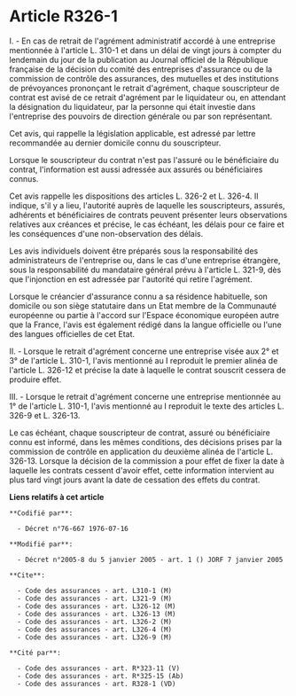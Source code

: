 # Article R326-1

I. - En cas de retrait de l'agrément administratif accordé à une entreprise mentionnée à l'article L. 310-1 et dans un délai
de vingt jours à compter du lendemain du jour de la publication au Journal officiel de la République française de la décision
du comité des entreprises d'assurance ou de la commission de contrôle des assurances, des mutuelles et des institutions de
prévoyances prononçant le retrait d'agrément, chaque souscripteur de contrat est avisé de ce retrait d'agrément par le
liquidateur ou, en attendant la désignation du liquidateur, par la personne qui était investie dans l'entreprise des pouvoirs
de direction générale ou par son représentant.

Cet avis, qui rappelle la législation applicable, est adressé par lettre recommandée au dernier domicile connu du
souscripteur.

Lorsque le souscripteur du contrat n'est pas l'assuré ou le bénéficiaire du contrat, l'information est aussi adressée aux
assurés ou bénéficiaires connus.

Cet avis rappelle les dispositions des articles L. 326-2 et L. 326-4. Il indique, s'il y a lieu, l'autorité auprès de
laquelle les souscripteurs, assurés, adhérents et bénéficiaires de contrats peuvent présenter leurs observations relatives
aux créances et précise, le cas échéant, les délais pour ce faire et les conséquences d'une non-observation des délais.

Les avis individuels doivent être préparés sous la responsabilité des administrateurs de l'entreprise ou, dans le cas d'une
entreprise étrangère, sous la responsabilité du mandataire général prévu à l'article L. 321-9, dès que l'injonction en est
adressée par l'autorité qui retire l'agrément.

Lorsque le créancier d'assurance connu a sa résidence habituelle, son domicile ou son siège statutaire dans un Etat membre de
la Communauté européenne ou partie à l'accord sur l'Espace économique européen autre que la France, l'avis est également
rédigé dans la langue officielle ou l'une des langues officielles de cet Etat.

II. - Lorsque le retrait d'agrément concerne une entreprise visée aux 2° et 3° de l'article L. 310-1, l'avis mentionné au I
reproduit le premier alinéa de l'article L. 326-12 et précise la date à laquelle le contrat souscrit cessera de produire
effet.

III. - Lorsque le retrait d'agrément concerne une entreprise mentionnée au 1° de l'article L. 310-1, l'avis mentionné au I
reproduit le texte des articles L. 326-9 et L. 326-13.

Le cas échéant, chaque souscripteur de contrat, assuré ou bénéficiaire connu est informé, dans les mêmes conditions, des
décisions prises par la commission de contrôle en application du deuxième alinéa de l'article L. 326-13. Lorsque la décision
de la commission a pour effet de fixer la date à laquelle les contrats cessent d'avoir effet, cette information intervient au
plus tard vingt jours avant la date de cessation des effets du contrat.

**Liens relatifs à cet article**

	**Codifié par**:

	  - Décret n°76-667 1976-07-16

	**Modifié par**:

	  - Décret n°2005-8 du 5 janvier 2005 - art. 1 () JORF 7 janvier 2005

	**Cite**:

	  - Code des assurances - art. L310-1 (M)
	  - Code des assurances - art. L321-9 (M)
	  - Code des assurances - art. L326-12 (M)
	  - Code des assurances - art. L326-13 (M)
	  - Code des assurances - art. L326-2 (M)
	  - Code des assurances - art. L326-4 (M)
	  - Code des assurances - art. L326-9 (M)

	**Cité par**:

	  - Code des assurances - art. R*323-11 (V)
	  - Code des assurances - art. R*325-15 (Ab)
	  - Code des assurances - art. R328-1 (VD)
